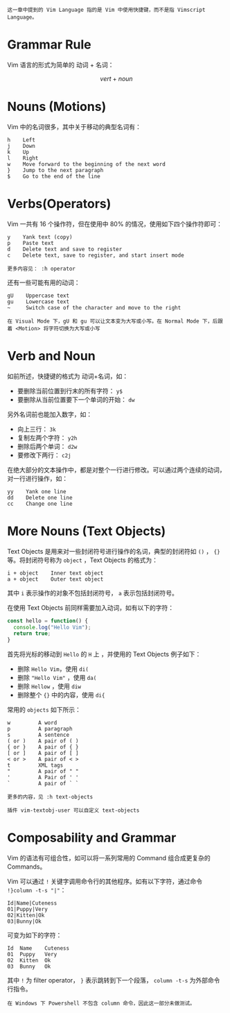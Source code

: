 ```ad-warning
这一章中提到的 Vim Language 指的是 Vim 中使用快捷键，而不是指 Vimscript Language。
```

# Grammar Rule

Vim 语言的形式为简单的 动词 + 名词：

$$vert+noun$$

# Nouns (Motions)

Vim 中的名词很多，其中关于移动的典型名词有：

```text
h    Left
j    Down
k    Up
l    Right
w    Move forward to the beginning of the next word
}    Jump to the next paragraph
$    Go to the end of the line
```

# Verbs(Operators)

Vim 一共有 16 个操作符，但在使用中 80% 的情况，使用如下四个操作符即可：

```text
y    Yank text (copy)
p    Paste text
d    Delete text and save to register
c    Delete text, save to register, and start insert mode
```

```ad-tip
更多内容见： :h operator
```

还有一些可能有用的动词：

```text
gU    Uppercase text
gu    Lowercase text
~     Switch case of the character and move to the right
```

```ad-note
在 Visual Mode 下，gU 和 gu 可以让文本变为大写或小写。在 Normal Mode 下，后跟着 <Motion> 将字符切换为大写或小写
```

# Verb and Noun

如前所述，快捷键的格式为 动词+名词，如：

-   要删除当前位置到行末的所有字符： `y$`
-   要删除从当前位置要下一个单词的开始： `dw`

另外名词前也能加入数字，如：

-   向上三行： `3k`
-   复制左两个字符： `y2h`
-   删除后两个单词： `d2w`
-   要修改下两行： `c2j`

在绝大部分的文本操作中，都是对整个一行进行修改。可以通过两个连续的动词，对一行进行操作，如：

```text
yy    Yank one line
dd    Delete one line
cc    Change one line
```

# More Nouns (Text Objects)

Text Objects 是用来对一些封闭符号进行操作的名词，典型的封闭符如 `()` ， `{}` 等。将封闭符号称为 `object` ，Text Objects 的格式为：

```text
i + object    Inner text object
a + object    Outer text object
```

其中 `i` 表示操作的对象不包括封闭符号， `a` 表示包括封闭符号。

在使用 Text Objects 前同样需要加入动词，如有以下的字符：

```jsx
const hello = function() {
  console.log("Hello Vim");
  return true;
}
```

首先将光标的移动到 `Hello` 的 `H` 上 ，并使用的 Text Objects 例子如下：

-   删除 `Hello Vim`，使用 `di(`
-   删除 `"Hello Vim"` ，使用 `da(`
-   删除 `Hellow` ，使用 `diw`
-   删除整个 `{}` 中的内容，使用 `di{`

常用的 `objects` 如下所示：

```text
w         A word
p         A paragraph
s         A sentence
( or )    A pair of ( )
{ or }    A pair of { }
[ or ]    A pair of [ ]
< or >    A pair of < >
t         XML tags
"         A pair of " "
'         A Pair of ' '
`         A pair of ` `
```

```ad-tip
更多的内容，见 :h text-objects
```

```ad-note
插件 vim-textobj-user 可以自定义 text-objects
```

# Composability and Grammar

Vim 的语法有可组合性，如可以将一系列常用的 Command 组合成更复杂的 Commands。

Vim 可以通过 `!` 关键字调用命令行的其他程序。如有以下字符，通过命令 `!}column -t-s "|"`：
```text
Id|Name|Cuteness
01|Puppy|Very
02|Kitten|Ok
03|Bunny|Ok
```

可变为如下的字符：
```text
Id  Name    Cuteness
01  Puppy   Very
02  Kitten  Ok
03  Bunny   Ok
```

其中 `!` 为 filter operator， `}` 表示跳转到下一个段落， `column -t-s` 为外部命令行指令。

```ad-fail
在 Windows 下 Powershell 不包含 column 命令，因此这一部分未做测试。
```